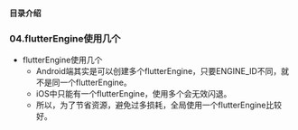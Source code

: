 #### 目录介绍






### 04.flutterEngine使用几个
- flutterEngine使用几个
    - Android端其实是可以创建多个flutterEngine，只要ENGINE_ID不同，就不是同一个flutterEngine。
    - iOS中只能有一个flutterEngine，使用多个会无效闪退。
    - 所以，为了节省资源，避免过多损耗，全局使用一个flutterEngine比较好。














